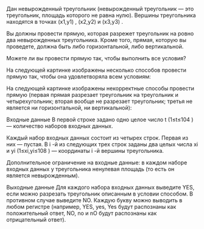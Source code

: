 Дан невырожденный треугольник (невырожденный треугольник — это треугольник, площадь которого не равна нулю). Вершины треугольника находятся в точках (x1,y1)
, (x2,y2)
 и (x3,y3)
.

Вы должны провести прямую, которая разрежет треугольник на ровно два невырожденных треугольника. Кроме того, прямая, которую вы проведете, должна быть либо горизонтальной, либо вертикальной.

Можете ли вы провести прямую так, чтобы выполнить все условия?

На следующей картинке изображены несколько способов провести прямую так, чтобы она удовлетворяла всем условиям:


На следующей картинке изображены некорректные способы провести прямую (первая прямая разрезает треугольник на треугольник и четырехугольник; вторая вообще не разрезает треугольник; третья не является ни горизонтальной, ни вертикальной):


Входные данные
В первой строке задано одно целое число t
 (1≤t≤104
) — количество наборов входных данных.

Каждый набор входных данных состоит из четырех строк. Первая из них — пустая. В i
-й из следующих трех строк заданы два целых числа xi
 и yi
 (1≤xi,yi≤108
) — координаты i
-й вершины треугольника.

Дополнительное ограничение на входные данные: в каждом наборе входных данных у треугольника ненулевая площадь (то есть он является невырожденным).

Выходные данные
Для каждого набора входных данных выведите YES, если можно разрезать треугольник описанным в условии способом. В противном случае выведите NO. Каждую букву можно выводить в любом регистре (например, YES, yes, Yes будут распознаны как положительный ответ, NO, no и nO будут распознаны как отрицательный ответ).